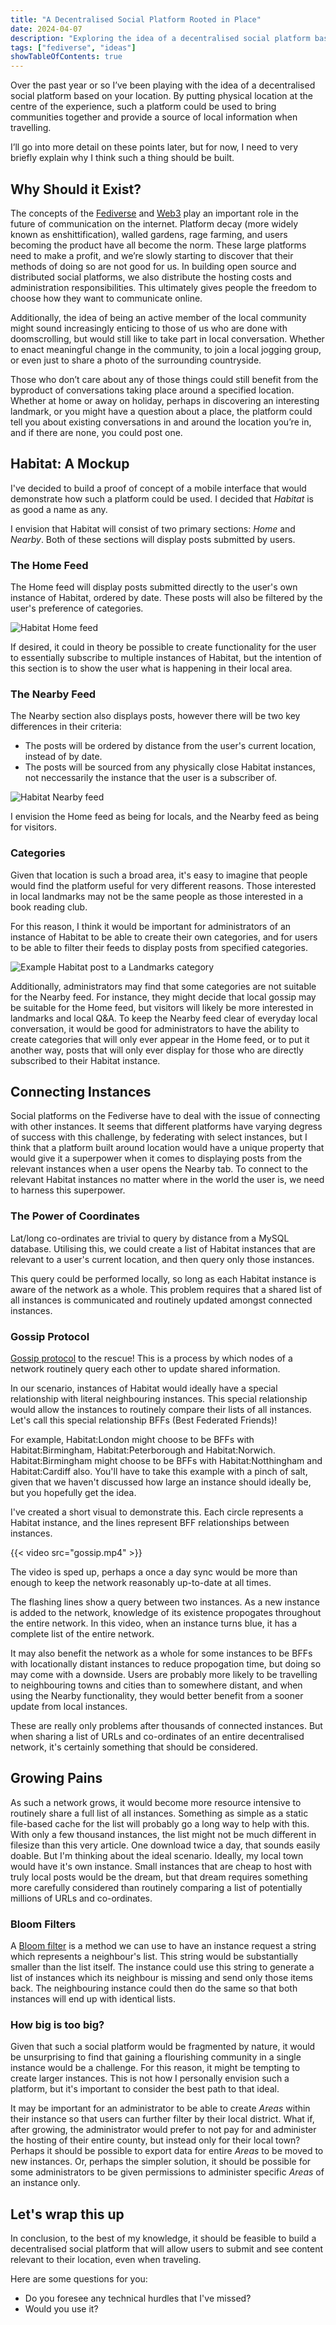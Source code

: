 ```yaml
---
title: "A Decentralised Social Platform Rooted in Place"
date: 2024-04-07
description: "Exploring the idea of a decentralised social platform based on location."
tags: ["fediverse", "ideas"]
showTableOfContents: true
---
```


Over the past year or so I’ve been playing with the idea of a decentralised social platform based on your location. By putting physical location at the centre of the experience, such a platform could be used to bring communities together and provide a source of local information when travelling.

I’ll go into more detail on these points later, but for now, I need to very briefly explain why I think such a thing should be built.

## Why Should it Exist?

The concepts of the [Fediverse](https://en.wikipedia.org/wiki/Fediverse) and [Web3](https://en.wikipedia.org/wiki/Web3) play an important role in the future of communication on the internet. Platform decay (more widely known as enshittification), walled gardens, rage farming, and users becoming the product have all become the norm. These large platforms need to make a profit, and we’re slowly starting to discover that their methods of doing so are not good for us. In building open source and distributed social platforms, we also distribute the hosting costs and administration responsibilities. This ultimately gives people the freedom to choose how they want to communicate online.

Additionally, the idea of being an active member of the local community might sound increasingly enticing to those of us who are done with doomscrolling, but would still like to take part in local conversation. Whether to enact meaningful change in the community, to join a local jogging group, or even just to share a photo of the surrounding countryside.

Those who don’t care about any of those things could still benefit from the byproduct of conversations taking place around a specified location. Whether at home or away on holiday, perhaps in discovering an interesting landmark, or you might have a question about a place, the platform could tell you about existing conversations in and around the location you’re in, and if there are none, you could post one.

## Habitat: A Mockup

I've decided to build a proof of concept of a mobile interface that would demonstrate how such a platform could be used. I decided that _Habitat_ is as good a name as any.

I envision that Habitat will consist of two primary sections: _Home_ and _Nearby_. Both of these sections will display posts submitted by users.

### The Home Feed

The Home feed will display posts submitted directly to the user's own instance of Habitat, ordered by date. These posts will also be filtered by the user's preference of categories.

![Habitat Home feed](home-section.gif "Habitat Home feed")

If desired, it could in theory be possible to create functionality for the user to essentially subscribe to multiple instances of Habitat, but the intention of this section is to show the user what is happening in their local area.

### The Nearby Feed

The Nearby section also displays posts, however there will be two key differences in their criteria:

* The posts will be ordered by distance from the user's current location, instead of by date.
* The posts will be sourced from any physically close Habitat instances, not neccessarily the instance that the user is a subscriber of.

![Habitat Nearby feed](nearby-section.gif "Habitat Nearby feed")

I envision the Home feed as being for locals, and the Nearby feed as being for visitors.

### Categories

Given that location is such a broad area, it's easy to imagine that people would find the platform useful for very different reasons. Those interested in local landmarks may not be the same people as those interested in a book reading club.

For this reason, I think it would be important for administrators of an instance of Habitat to be able to create their own categories, and for users to be able to filter their feeds to display posts from specified categories.

![Example Habitat post to a Landmarks category](post.gif "Example Habitat post to a Landmarks category")

Additionally, administrators may find that some categories are not suitable for the Nearby feed. For instance, they might decide that local gossip may be suitable for the Home feed, but visitors will likely be more interested in landmarks and local Q&A. To keep the Nearby feed clear of everyday local conversation, it would be good for administrators to have the ability to create categories that will only ever appear in the Home feed, or to put it another way, posts that will only ever display for those who are directly subscribed to their Habitat instance.

## Connecting Instances

Social platforms on the Fediverse have to deal with the issue of connecting with other instances. It seems that different platforms have varying degress of success with this challenge, by federating with select instances, but I think that a platform built around location would have a unique property that would give it a superpower when it comes to displaying posts from the relevant instances when a user opens the Nearby tab. To connect to the relevant Habitat instances no matter where in the world the user is, we need to harness this superpower.

### The Power of Coordinates

Lat/long co-ordinates are trivial to query by distance from a MySQL database. Utilising this, we could create a list of Habitat instances that are relevant to a user's current location, and then query only those instances.

This query could be performed locally, so long as each Habitat instance is aware of the network as a whole. This problem requires that a shared list of all instances is communicated and routinely updated amongst connected instances.

### Gossip Protocol

[Gossip protocol](https://en.wikipedia.org/wiki/Gossip_protocol) to the rescue! This is a process by which nodes of a network routinely query each other to update shared information.

In our scenario, instances of Habitat would ideally have a special relationship with literal neighbouring instances. This special relationship would allow the instances to routinely compare their lists of all instances. Let's call this special relationship BFFs (Best Federated Friends)!

For example, Habitat:London might choose to be BFFs with Habitat:Birmingham, Habitat:Peterborough and Habitat:Norwich. Habitat:Birmingham might choose to be BFFs with Habitat:Notthingham and Habitat:Cardiff also. You'll have to take this example with a pinch of salt, given that we haven't discussed how large an instance should ideally be, but you hopefully get the idea.

I've created a short visual to demonstrate this. Each circle represents a Habitat instance, and the lines represent BFF relationships between instances.

{{< video src="gossip.mp4" >}}

The video is sped up, perhaps a once a day sync would be more than enough to keep the network reasonably up-to-date at all times.

The flashing lines show a query between two instances. As a new instance is added to the network, knowledge of its existence propogates throughout the entire network. In this video, when an instance turns blue, it has a complete list of the entire network.

It may also benefit the network as a whole for some instances to be BFFs with locationally distant instances to reduce propogation time, but doing so may come with a downside. Users are probably more likely to be travelling to neighbouring towns and cities than to somewhere distant, and when using the Nearby functionality, they would better benefit from a sooner update from local instances.

These are really only problems after thousands of connected instances. But when sharing a list of URLs and co-ordinates of an entire decentralised network, it's certainly something that should be considered.

## Growing Pains

As such a network grows, it would become more resource intensive to routinely share a full list of all instances. Something as simple as a static file-based cache for the list will probably go a long way to help with this. With only a few thousand instances, the list might not be much different in filesize than this very article. One download twice a day, that sounds easily doable. But I'm thinking about the ideal scenario. Ideally, my local town would have it's own instance. Small instances that are cheap to host with truly local posts would be the dream, but that dream requires something more carefully considered than routinely comparing a list of potentially millions of URLs and co-ordinates.

### Bloom Filters

A [Bloom filter](https://en.wikipedia.org/wiki/Bloom_filter) is a method we can use to have an instance request a string which represents a neighbour's list. This string would be substantially smaller than the list itself. The instance could use this string to generate a list of instances which its neighbour is missing and send only those items back. The neighbouring instance could then do the same so that both instances will end up with identical lists.

### How big is too big?

Given that such a social platform would be fragmented by nature, it would be unsurprising to find that gaining a flourishing community in a single instance would be a challenge. For this reason, it might be tempting to create larger instances. This is not how I personally envision such a platform, but it's important to consider the best path to that ideal.

It may be important for an administrator to be able to create _Areas_ within their instance so that users can further filter by their local district. What if, after growing, the administrator would prefer to not pay for and administer the hosting of their entire county, but instead only for their local town? Perhaps it should be possible to export data for entire _Areas_ to be moved to new instances. Or, perhaps the simpler solution, it should be possible for some administrators to be given permissions to administer specific _Areas_ of an instance only.

## Let's wrap this up

In conclusion, to the best of my knowledge, it should be feasible to build a decentralised social platform that will allow users to submit and see content relevant to their location, even when traveling. 

Here are some questions for you:

* Do you foresee any technical hurdles that I've missed?
* Would you use it?
